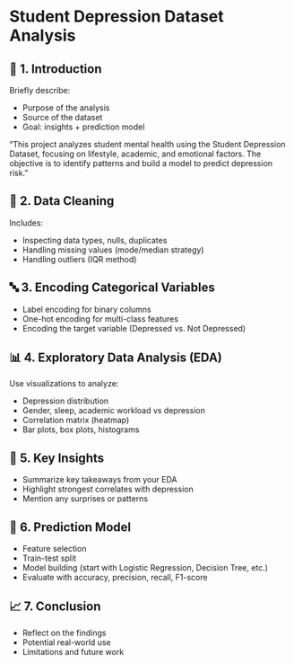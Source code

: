 # Student Depression Dataset Analysis

## 📌 1. Introduction
Briefly describe:
 
 - Purpose of the analysis
 - Source of the dataset
 - Goal: insights + prediction model

“This project analyzes student mental health using the Student Depression Dataset, focusing on lifestyle, academic, and emotional factors. The objective is to identify patterns and build a model to predict depression risk.”

## 🧼 2. Data Cleaning
Includes:
 - Inspecting data types, nulls, duplicates
 - Handling missing values (mode/median strategy)
 - Handling outliers (IQR method)

## 🔤 3. Encoding Categorical Variables
 - Label encoding for binary columns
 - One-hot encoding for multi-class features
 - Encoding the target variable (Depressed vs. Not Depressed)

## 📊 4. Exploratory Data Analysis (EDA)
Use visualizations to analyze:
 - Depression distribution
 - Gender, sleep, academic workload vs depression
 - Correlation matrix (heatmap)
 - Bar plots, box plots, histograms
   
## 📌 5. Key Insights
 - Summarize key takeaways from your EDA
 - Highlight strongest correlates with depression
 - Mention any surprises or patterns

## 🤖 6. Prediction Model
 - Feature selection
 - Train-test split
 - Model building (start with Logistic Regression, Decision Tree, etc.)
 - Evaluate with accuracy, precision, recall, F1-score

## 📈 7. Conclusion
 - Reflect on the findings
 - Potential real-world use
 - Limitations and future work
